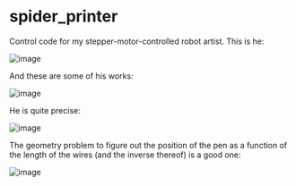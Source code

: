 # spider_printer
Control code for my stepper-motor-controlled robot artist. This is he:

![image](https://user-images.githubusercontent.com/8690175/235303284-e891ec3a-f1cf-4790-8040-86f9a9334150.png)

And these are some of his works:

![image](https://user-images.githubusercontent.com/8690175/235303382-a38a9d46-78b9-4c84-9531-3917cbaea933.png)

He is quite precise:

![image](https://user-images.githubusercontent.com/8690175/235303451-02882b62-19d1-432f-b6dc-144e8bed040b.png)

The geometry problem to figure out the position of the pen as a function 
of the length of the wires (and the inverse thereof) is a good one:

![image](https://user-images.githubusercontent.com/8690175/235303707-3cc2aff9-0e18-4446-9852-3f6553b67261.png)
